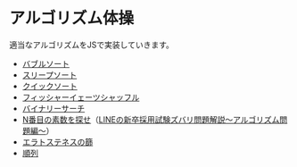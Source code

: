 # アルゴリズム体操

適当なアルゴリズムをJSで実装していきます。

- [バブルソート](https://hikiroom.github.io/algorithm-exersise/bubble-sort.html)
- [スリープソート](https://hikiroom.github.io/algorithm-exersise/sleep-sort.html)
- [クイックソート](https://hikiroom.github.io/algorithm-exersise/quick-sort.html)
- [フィッシャーイェーツシャッフル](https://hikiroom.github.io/algorithm-exersise/fisher-yates-shuffle.html)
- [バイナリーサーチ](https://hikiroom.github.io/algorithm-exersise/binary-search.html)
- [N番目の素数を探せ](https://hikiroom.github.io/algorithm-exersise/search-primer-number.html)（[LINEの新卒採用試験ズバリ問題解説～アルゴリズム問題編～](https://engineering.linecorp.com/ja/blog/algorithm-description-for-coding-tests/)）
- [エラトステネスの篩](https://hikiroom.github.io/algorithm-exersise/eratosthenes.html)
- [順列](https://hikiroom.github.io/algorithm-exersise/permutation.html)